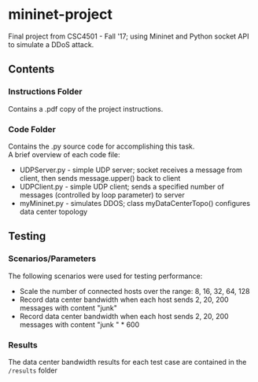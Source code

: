 # mininet-project

Final project from CSC4501 - Fall '17; using Mininet and Python socket API to simulate a DDoS attack.


## Contents

### Instructions Folder

Contains a .pdf copy of the project instructions.

### Code Folder

Contains the .py source code for accomplishing this task.  
A brief overview of each code file:
  * UDPServer.py - simple UDP server; socket receives a message from client, then sends message.upper() back to client
  * UDPClient.py - simple UDP client; sends a specified number of messages (controlled by loop parameter) to server 
  * myMininet.py - simulates DDOS; class myDataCenterTopo() configures data center topology 

## Testing

### Scenarios/Parameters

The following scenarios were used for testing performance:
  * Scale the number of connected hosts over the range: 8, 16, 32, 64, 128
  * Record data center bandwidth when each host sends 2, 20, 200 messages with content "junk"
  * Record data center bandwidth when each host sends 2, 20, 200 messages with content "junk " * 600


### Results

The data center bandwidth results for each test case are contained in the `/results` folder
